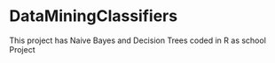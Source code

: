 # DataMiningClassifiers

This project has Naive Bayes and Decision Trees coded in R as school Project
